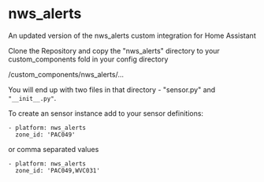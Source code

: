 # nws_alerts
An updated version of the nws_alerts custom integration for Home Assistant

Clone the Repository and copy the "nws_alerts" directory to your custom_components fold in your config directory

<config directory>/custom_components/nws_alerts/...
  
You will end up with two files in that directory - "sensor.py" and ```"__init__.py"```.

To create an sensor instance add to your sensor definitions:
```
- platform: nws_alerts
  zone_id: 'PAC049'
```
or comma separated values

```
- platform: nws_alerts
  zone_id: 'PAC049,WVC031'
```

